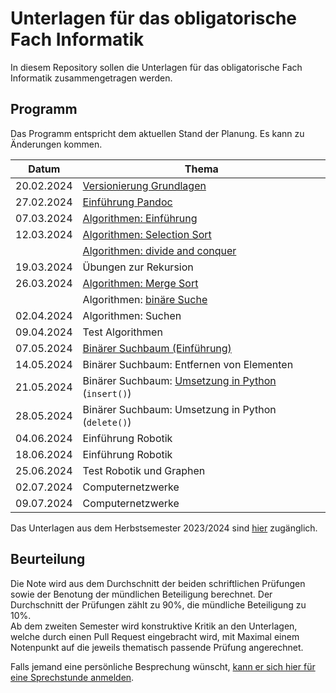 # Unterlagen für das obligatorische Fach Informatik

In diesem Repository sollen die Unterlagen für das obligatorische Fach Informatik zusammengetragen werden.

## Programm

Das Programm entspricht dem aktuellen Stand der Planung. Es kann zu
Änderungen kommen.

| Datum | Thema |
| ----- | ----- |
| 20.02.2024 | [Versionierung Grundlagen](https://git-scm.com/book/de/v2) |
| 27.02.2024 | [Einführung Pandoc](240227/pandoc.md) |
| 07.03.2024 | [Algorithmen: Einführung](240305/algorithmen.md) |
| 12.03.2024 | [Algorithmen: Selection Sort](240312/src/beurteilung.md) |
|            | [Algorithmen: divide and conquer](240312/divide_and_conquer.md) |
| 19.03.2024 | Übungen zur Rekursion |
| 26.03.2024 | [Algorithmen: Merge Sort](https://colab.research.google.com/github/I-gW-23-27/Skript/blob/main/docs/240326/merge_sort.ipynb) |
|            | Algorithmen: [binäre Suche](240326/search.md) |
| 02.04.2024 | Algorithmen: Suchen |
| 09.04.2024 | Test Algorithmen |
| 07.05.2024 | [Binärer Suchbaum (Einführung)](240507/bst.md) |
| 14.05.2024 | Binärer Suchbaum: Entfernen von Elementen |
| 21.05.2024 | Binärer Suchbaum: [Umsetzung in Python](240521/unterlagen/praesentation.html) (`insert()`)|
| 28.05.2024 | Binärer Suchbaum: Umsetzung in Python (`delete()`)|
| 04.06.2024 | Einführung Robotik |
| 18.06.2024 | Einführung Robotik |
| 25.06.2024 | Test Robotik und Graphen |
| 02.07.2024 | Computernetzwerke |
| 09.07.2024 | Computernetzwerke |

Das Unterlagen aus dem Herbstsemester 2023/2024 sind 
[hier](archive/programm_hs_23.md)
zugänglich.


## Beurteilung

Die Note wird aus dem Durchschnitt der beiden schriftlichen Prüfungen
sowie der Benotung der mündlichen Beteiligung berechnet. Der
Durchschnitt der Prüfungen zählt zu 90%, die mündliche Beteiligung zu
10%.  
Ab dem zweiten Semester wird konstruktive Kritik an den Unterlagen,
welche durch einen Pull Request eingebracht wird, mit Maximal einem
Notenpunkt auf die jeweils thematisch passende Prüfung angerechnet.

Falls jemand eine persönliche Besprechung wünscht, [kann er sich hier für
eine Sprechstunde anmelden](https://calendar.app.google/B6ZDE2UtWVfXkoo58).
